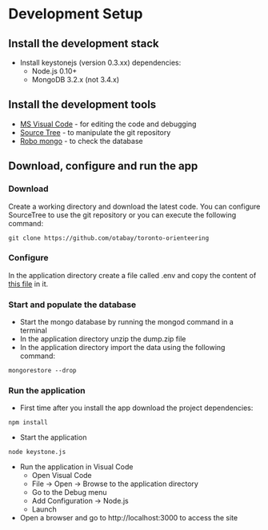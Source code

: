 # Development Setup
## Install the development stack
- Install keystonejs (version 0.3.xx) dependencies:
    - Node.js 0.10+
    - MongoDB 3.2.x (not 3.4.x)
## Install the development tools
- [MS Visual Code](https://code.visualstudio.com/download) - for editing the code and debugging
- [Source Tree](https://www.sourcetreeapp.com/) - to manipulate the git repository
- [Robo mongo](https://robomongo.org/download) - to check the database

## Download, configure and run the app
### Download
Create a working directory and download the latest code. You can configure SourceTree to use the git repository or you can execute the following command:
```
git clone https://github.com/otabay/toronto-orienteering
```
### Configure
In the application directory create a file called .env and copy the content of [this file](https://docs.google.com/document/d/1ilKxrsREtoByE8tXPlfOMcXdd0ImPynTpDSz5txEuUw/edit) in it.
### Start and populate the database
- Start the mongo database by running the mongod command in a terminal
- In the application directory unzip the dump.zip file
- In the application directory import the data using the following command:
```
mongorestore --drop
```
### Run the application
- First time after you install the app download the project dependencies:
```
npm install
```
- Start the application
```
node keystone.js
```
- Run the application in Visual Code
    - Open Visual Code
    - File -> Open -> Browse to the application directory
    - Go to the Debug menu
    - Add Configuration -> Node.js
    - Launch
- Open a browser and go to http://localhost:3000 to access the site